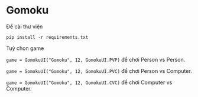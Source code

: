 # Gomoku

Để cài thư viện

`pip install -r requirements.txt`

Tuỳ chọn game

`game = GomokuUI("Gomoku", 12, GomokuUI.PVP)` để chơi Person vs Person.

`game = GomokuUI("Gomoku", 12, GomokuUI.PVC)` để chơi Person vs Computer.

`game = GomokuUI("Gomoku", 12, GomokuUI.CVC)` để chơi Computer vs Computer.
